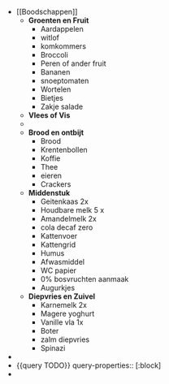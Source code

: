 - [[Boodschappen]]
	- **Groenten en Fruit**
		- Aardappelen
		- witlof
		- komkommers
		- Broccoli
		- Peren of ander fruit
		- Bananen
		- snoeptomaten
		- Wortelen
		- Bietjes
		- Zakje salade
	- **Vlees of Vis**
	-
	- **Brood en ontbijt**
		- Brood
		- Krentenbollen
		- Koffie
		- Thee
		- eieren
		- Crackers
	- **Middenstuk**
		- Geitenkaas 2x
		- Houdbare melk 5 x
		- Amandelmelk 2x
		- cola decaf zero
		- Kattenvoer
		- Kattengrid
		- Humus
		- Afwasmiddel
		- WC papier
		- 0% bosvruchten aanmaak
		- Augurkjes
	- **Diepvries en Zuivel**
		- Karnemelk 2x
		- Magere yoghurt
		- Vanille vla 1x
		- Boter
		- zalm diepvries
		- Spinazi
-
- {{query TODO}} 
  query-properties:: [:block]
-